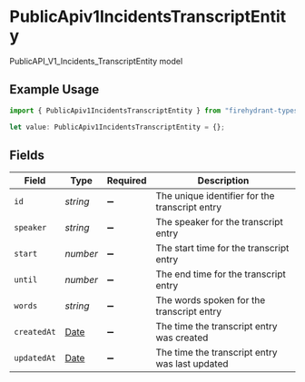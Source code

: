 # PublicApiv1IncidentsTranscriptEntity

PublicAPI_V1_Incidents_TranscriptEntity model

## Example Usage

```typescript
import { PublicApiv1IncidentsTranscriptEntity } from "firehydrant-typescript-sdk/models/components";

let value: PublicApiv1IncidentsTranscriptEntity = {};
```

## Fields

| Field                                                                                         | Type                                                                                          | Required                                                                                      | Description                                                                                   |
| --------------------------------------------------------------------------------------------- | --------------------------------------------------------------------------------------------- | --------------------------------------------------------------------------------------------- | --------------------------------------------------------------------------------------------- |
| `id`                                                                                          | *string*                                                                                      | :heavy_minus_sign:                                                                            | The unique identifier for the transcript entry                                                |
| `speaker`                                                                                     | *string*                                                                                      | :heavy_minus_sign:                                                                            | The speaker for the transcript entry                                                          |
| `start`                                                                                       | *number*                                                                                      | :heavy_minus_sign:                                                                            | The start time for the transcript entry                                                       |
| `until`                                                                                       | *number*                                                                                      | :heavy_minus_sign:                                                                            | The end time for the transcript entry                                                         |
| `words`                                                                                       | *string*                                                                                      | :heavy_minus_sign:                                                                            | The words spoken for the transcript entry                                                     |
| `createdAt`                                                                                   | [Date](https://developer.mozilla.org/en-US/docs/Web/JavaScript/Reference/Global_Objects/Date) | :heavy_minus_sign:                                                                            | The time the transcript entry was created                                                     |
| `updatedAt`                                                                                   | [Date](https://developer.mozilla.org/en-US/docs/Web/JavaScript/Reference/Global_Objects/Date) | :heavy_minus_sign:                                                                            | The time the transcript entry was last updated                                                |